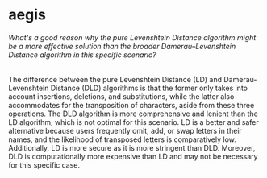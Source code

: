 # aegis


###### What's a good reason why  the pure Levenshtein Distance algorithm might be a more effective solution than the broader Damerau–Levenshtein Distance algorithm in this specific scenario?

The difference between the pure Levenshtein Distance (LD) and Damerau-Levenshtein Distance (DLD) algorithms is that the former only takes into account insertions, deletions, and substitutions, while the latter also accommodates for the transposition of characters, aside from these three operations. The DLD algorithm is more comprehensive and lenient than the LD algorithm, which is not optimal for this scenario. LD is a better and safer alternative because users frequently omit, add, or swap letters in their names, and the likelihood of transposed letters is comparatively low. Additionally, LD is more secure as it is more stringent than DLD. Moreover, DLD is computationally more expensive than LD and may not be necessary for this specific case.
